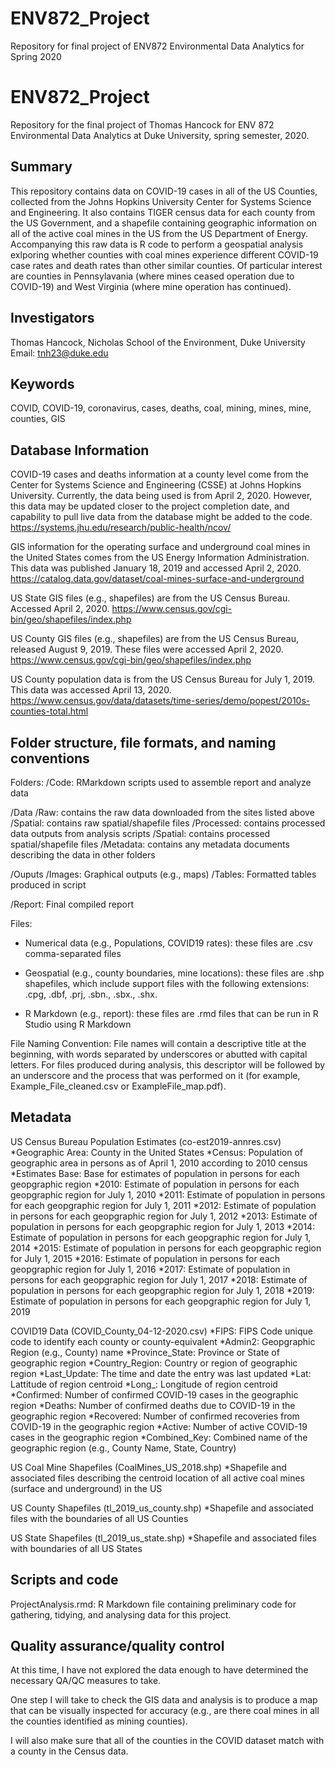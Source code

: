 # ENV872_Project
Repository for final project of ENV872 Environmental Data Analytics for Spring 2020

# ENV872_Project

Repository for the final project of Thomas Hancock for ENV 872 Environmental Data Analytics at Duke University, spring semester, 2020.


## Summary

This repository contains data on COVID-19 cases in all of the US Counties, collected from the Johns Hopkins University Center for Systems Science and Engineering. It also contains TIGER census data for each county from the US Government, and a shapefile containing geographic information on all of the active coal mines in the US from the US Department of Energy. Accompanying this raw data is R code to perform a geospatial analysis exlporing whether counties with coal mines experience different COVID-19 case rates and death rates than other similar counties. Of particular interest are counties in Pennsylavania (where mines ceased operation due to COVID-19) and West Virginia (where mine operation has continued).


## Investigators

Thomas Hancock, Nicholas School of the Environment, Duke University
Email: tnh23@duke.edu

## Keywords
COVID, COVID-19, coronavirus, cases, deaths, coal, mining, mines, mine, counties, GIS

## Database Information

COVID-19 cases and deaths information at a county level come from the Center for Systems Science and Engineering (CSSE) at Johns Hopkins University. Currently, the data being used is from April 2, 2020. However, this data may be updated closer to the project completion date, and capability to pull live data from the database might be added to the code.
https://systems.jhu.edu/research/public-health/ncov/

GIS information for the operating surface and underground coal mines in the United States comes from the US Energy Information Administration. This data was published January 18, 2019 and accessed April 2, 2020.
https://catalog.data.gov/dataset/coal-mines-surface-and-underground

US State GIS files (e.g., shapefiles) are from the US Census Bureau. Accessed April 2, 2020.
https://www.census.gov/cgi-bin/geo/shapefiles/index.php

US County GIS files (e.g., shapefiles) are from the US Census Bureau, released August 9, 2019. These files were accessed April 2, 2020.
https://www.census.gov/cgi-bin/geo/shapefiles/index.php

US County population data is from the US Census Bureau for July 1, 2019. This data was accessed April 13, 2020.
https://www.census.gov/data/datasets/time-series/demo/popest/2010s-counties-total.html


## Folder structure, file formats, and naming conventions 

Folders:
/Code: RMarkdown scripts used to assemble report and analyze data

/Data
  /Raw: contains the raw data downloaded from the sites listed above
    /Spatial: contains raw spatial/shapefile files
  /Processed: contains processed data outputs from analysis scripts
    /Spatial: contains processed spatial/shapefile files
  /Metadata: contains any metadata documents describing the data in other folders
  
/Ouputs
  /Images: Graphical outputs (e.g., maps)
  /Tables: Formatted tables produced in script

/Report: Final compiled report

Files:
- Numerical data (e.g., Populations, COVID19 rates): these files are .csv comma-separated files

- Geospatial (e.g., county boundaries, mine locations): these files are .shp shapefiles, which include support files with the following extensions: .cpg, .dbf, .prj, .sbn., .sbx., .shx.

- R Markdown (e.g., report): these files are .rmd files that can be run in R Studio using R Markdown

File Naming Convention: File names will contain a descriptive title at the beginning, with words separated by underscores or abutted with capital letters. For files produced during analysis, this descriptor will be followed by an underscore and the process that was performed on it (for example, Example_File_cleaned.csv or ExampleFile_map.pdf).


## Metadata

US Census Bureau Population Estimates (co-est2019-annres.csv)
*Geographic Area: County in the United States
*Census: Population of geographic area in persons as of April 1, 2010 according to 2010 census
*Estimates Base: Base for estimates of population in persons for each geopgraphic region
*2010: Estimate of population in persons for each geopgraphic region for July 1, 2010
*2011: Estimate of population in persons for each geopgraphic region for July 1, 2011
*2012: Estimate of population in persons for each geopgraphic region for July 1, 2012
*2013: Estimate of population in persons for each geopgraphic region for July 1, 2013
*2014: Estimate of population in persons for each geopgraphic region for July 1, 2014
*2015: Estimate of population in persons for each geopgraphic region for July 1, 2015
*2016: Estimate of population in persons for each geopgraphic region for July 1, 2016
*2017: Estimate of population in persons for each geopgraphic region for July 1, 2017
*2018: Estimate of population in persons for each geopgraphic region for July 1, 2018
*2019: Estimate of population in persons for each geopgraphic region for July 1, 2019

COVID19 Data (COVID_County_04-12-2020.csv)
*FIPS: FIPS Code unique code to identify each county or county-equivalent
*Admin2: Geopgraphic Region (e.g., County) name
*Province_State: Province or State of geographic region
*Country_Region: Country or region of geographic region
*Last_Update: The time and date the entry was last updated
*Lat: Lattitude of region centroid
*Long_: Longitude of region centroid
*Confirmed: Number of confirmed COVID-19 cases in the geographic region
*Deaths: Number of confirmed deaths due to COVID-19 in the geographic region
*Recovered: Number of confirmed recoveries from COVID-19 in the geographic region
*Active: Number of active COVID-19 cases in the geographic region
*Combined_Key: Combined name of the geographic region (e.g., County Name, State, Country)

US Coal Mine Shapefiles (CoalMines_US_2018.shp)
*Shapefile and associated files describing the centroid location of all active coal mines (surface and underground) in the US

US County Shapefiles (tl_2019_us_county.shp)
*Shapefile and associated files with the boundaries of all US Counties

US State Shapefiles (tl_2019_us_state.shp)
*Shapefile and associated files with boundaries of all US States


## Scripts and code

ProjectAnalysis.rmd: R Markdown file containing preliminary code for gathering, tidying, and analysing data for this project.


## Quality assurance/quality control

At this time, I have not explored the data enough to have determined the necessary QA/QC measures to take.

One step I will take to check the GIS data and analysis is to produce a map that can be visually inspected for accuracy (e.g., are there coal mines in all the counties identified as mining counties).

I will also make sure that all of the counties in the COVID dataset match with a county in the Census data.
